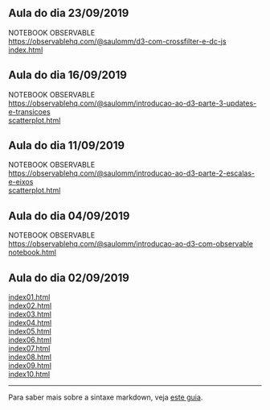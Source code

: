 ## Aula do dia 23/09/2019  
NOTEBOOK OBSERVABLE    
https://observablehq.com/@saulomm/d3-com-crossfilter-e-dc-js       
[index.html](d3_crossfilter/index.html)<br>  

## Aula do dia 16/09/2019
NOTEBOOK OBSERVABLE  
https://observablehq.com/@saulomm/introducao-ao-d3-parte-3-updates-e-transicoes    
[scatterplot.html](d3_update/scatterplot.html)<br>  

## Aula do dia 11/09/2019
NOTEBOOK OBSERVABLE  
https://observablehq.com/@saulomm/introducao-ao-d3-parte-2-escalas-e-eixos   
[scatterplot.html](d3_scale/scatterplot.html)<br>  

## Aula do dia 04/09/2019
NOTEBOOK OBSERVABLE  
https://observablehq.com/@saulomm/introducao-ao-d3-com-observable  
[notebook.html](d3_intro/notebook.html)<br>  

## Aula do dia 02/09/2019

[index01.html](basic/index01.html)<br>
[index02.html](basic/index02.html)<br>
[index03.html](basic/index03.html)<br>
[index04.html](basic/index04.html)<br>
[index05.html](basic/index05.html)<br>
[index06.html](basic/index06.html)<br>
[index07.html](basic/index07.html)<br>
[index08.html](basic/index08.html)<br>
[index09.html](basic/index09.html)<br>
[index10.html](basic/index10.html)<br>

---

Para saber mais sobre a sintaxe markdown, veja [este guia](https://guides.github.com/features/mastering-markdown/).


